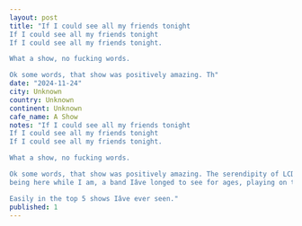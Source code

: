 ```yaml
---
layout: post
title: "If I could see all my friends tonight
If I could see all my friends tonight 
If I could see all my friends tonight.

What a show, no fucking words.

Ok some words, that show was positively amazing. Th"
date: "2024-11-24"
city: Unknown
country: Unknown
continent: Unknown
cafe_name: A Show
notes: "If I could see all my friends tonight
If I could see all my friends tonight 
If I could see all my friends tonight.

What a show, no fucking words.

Ok some words, that show was positively amazing. The serendipity of LCD soundsystem
being here while I am, a band Iâve longed to see for ages, playing on their home turf-undeniable amazing. When they played dance you self clean, and everyone sang ah ahhhhhhhhh holding their hands up into the light of the massive disco ball, it was as close to a religious experience as I think Iâve ever had. 

Easily in the top 5 shows Iâve ever seen."
published: 1
---
```

